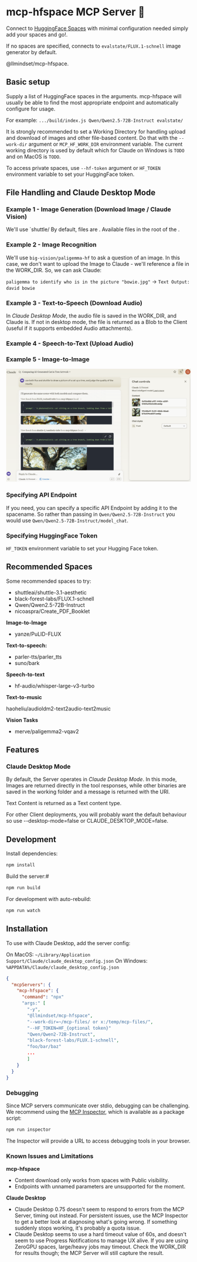 # mcp-hfspace MCP Server 🤗

Connect to [HuggingFace Spaces](https://huggingface.co/)  with minimal configuration needed simply add your spaces and go!.

If no spaces are specified, connects to `evalstate/FLUX.1-schnell` image generator by default.

@llmindset/mcp-hfspace.



## Basic setup

Supply a list of HuggingFace spaces in the arguments. mcp-hfspace will usually be able to find the most appropriate endpoint and automatically configure for usage.

For example: `.../build/index.js Qwen/Qwen2.5-72B-Instruct evalstate/`

It is strongly recommended to set a Working Directory for handling upload and download of images and other file-based content. Do that with the `--work-dir` argument or `MCP_HF_WORK_DIR` environment variable. The current working directory is used by default which for Claude on Windows is `TODO` and on MacOS is `TODO`.

To access private spaces, use `--hf-token` argument or `HF_TOKEN` environment variable to set your HuggingFace token.

## File Handling and Claude Desktop Mode

### Example 1 - Image Generation (Download Image / Claude Vision)

We'll use `shuttle/
By default, files are . Available files in the root of the . 

### Example 2 - Image Recognition

We'll use `big-vision/paligemma-hf` to ask a question of an image. In this case, we don't want to upload the Image to Claude - we'll reference a file in the WORK_DIR. So, we can ask Claude:

`paligemma to identify who is in the picture "bowie.jpg"` -> `Text Output: david bowie`

### Example 3 - Text-to-Speech (Download Audio)

In _Claude Desktop Mode_, the audio file is saved in the WORK_DIR, and Claude is. If not in desktop mode, the file is returned as a Blob to the Client (useful if it supports embedded Audio attachments).

### Example 4 - Speech-to-Text (Upload Audio)

### Example 5 - Image-to-Image



![MIRO/Claude Desktop Screenshot](./2024-12-05-flux-shuttle.png)

### Specifying API Endpoint

If you need, you can specify a specific API Endpoint by adding it to the spacename. So rather than passing in `Qwen/Qwen2.5-72B-Instruct` you would use `Qwen/Qwen2.5-72B-Instruct/model_chat`.

### Specifying HuggingFace Token

`HF_TOKEN` environment variable to set your Hugging Face token.

## Recommended Spaces

Some recommended spaces to try:

- shuttleai/shuttle-3.1-aesthetic
- black-forest-labs/FLUX.1-schnell
- Qwen/Qwen2.5-72B-Instruct
- nicoaspra/Create_PDF_Booklet

**Image-to-Image**

- yanze/PuLID-FLUX

**Text-to-speech:**

- parler-tts/parler_tts
- suno/bark

**Speech-to-text**

- hf-audio/whisper-large-v3-turbo

**Text-to-music**

haoheliu/audioldm2-text2audio-text2music

**Vision Tasks**

- merve/paligemma2-vqav2

## Features

### Claude Desktop Mode

By default, the Server operates in _Claude Desktop Mode_. In this mode, Images are returned directly in the tool responses, while other binaries are saved in the working folder and a message is returned with the URI. 

Text Content is returned as a Text content type.

For other Client deployments, you will probably want the default behaviour so use --desktop-mode=false or CLAUDE_DESKTOP_MODE=false.


## Development

Install dependencies:

```bash
npm install
```

Build the server:#

```bash
npm run build
```

For development with auto-rebuild:

```bash
npm run watch
```

## Installation

To use with Claude Desktop, add the server config:

On MacOS: `~/Library/Application Support/Claude/claude_desktop_config.json`
On Windows: `%APPDATA%/Claude/claude_desktop_config.json`

```json
{
  "mcpServers": {
    "mcp-hfspace": {
      "command": "npx"
      "args:" [
        "-y",
        "@llmindset/mcp-hfspace",
        "--work-dir=~/mcp-files/ or x:/temp/mcp-files/",
        "--HF_TOKEN=HF_{optional token}"
        "Qwen/Qwen2-72B-Instruct",
        "black-forest-labs/FLUX.1-schnell",
        "foo/bar/baz"
        ...
        ]
    }
  }
}
```

### Debugging

Since MCP servers communicate over stdio, debugging can be challenging. We recommend using the [MCP Inspector](https://github.com/modelcontextprotocol/inspector), which is available as a package script:

```bash
npm run inspector
```

The Inspector will provide a URL to access debugging tools in your browser.

### Known Issues and Limitations

**mcp-hfspace**

- Content download only works from spaces with Public visibility.
- Endpoints with unnamed parameters are unsupported for the moment.

**Claude Desktop**

- Claude Desktop 0.75 doesn't seem to respond to errors from the MCP Server, timing out instead. For persistent issues, use the MCP Inspector to get a better look at diagnosing what's going wrong. If something suddenly stops working, it's probably a quota issue.
- Claude Desktop seems to use a hard timeout value of 60s, and doesn't seem to use Progress Notifications to manage UX alive. If you are using ZeroGPU spaces, large/heavy jobs may timeout. Check the WORK_DIR for results though; the MCP Server will still capture the result.

